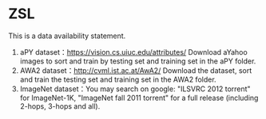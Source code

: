 # ZSL
This is a data availability statement.

1.	aPY dataset：https://vision.cs.uiuc.edu/attributes/ Download aYahoo images to sort and train by testing set and training set in the aPY folder.
2.	AWA2 dataset：http://cvml.ist.ac.at/AwA2/ Download the dataset, sort and train the testing set and training set in the AWA2 folder.
3.	ImageNet dataset：You may search on google: "ILSVRC 2012 torrent" for ImageNet-1K, "ImageNet fall 2011 torrent" for a full release (including 2-hops, 3-hops and all).

